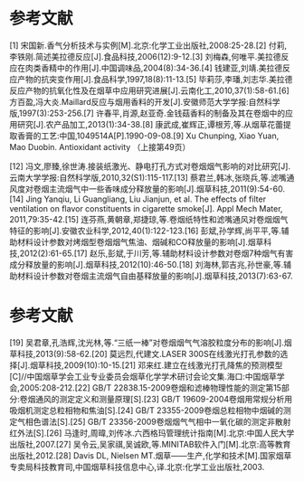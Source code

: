 # 参考文献

[1] 宋国新.香气分析技术与实例[M].北京:化学工业出版社,2008:25-28.[2] 付莉,李铁刚.简述美拉德反应[J].食品科技,2006(12):9-12.[3] 刘梅森,何唯平.美拉德反应在肉类香精中的作用[J].中国调味品,2004(8):34-36.[4] 钱建亚,刘靖.美拉德反应产物的抗突变作用[J].食品科学,1997,18(8):11-13.[5] 毕莉莎,李璠,刘志华.美拉德反应产物的抗氧化性及在烟草中应用研究进展[J].云南化工,2010,37(1):58-61.[6] 方百盈,冯大炎.Maillard反应与烟用香料的开发[J].安徽师范大学学报:自然科学版,1997(3):253-256.[7] 许春平,肖源,赵亚奇.金钱菇香料的制备及其在卷烟中的应用研究[J].农产品加工,2013(1):34-38.[8] 康武成,崔辉正,谭根芳,等.从烟草花蕾提取香膏的工艺:中国,1049514A[P].1990-09-08.[9] Xu Chunping, Xiao Yuan, Mao Duobin. Antioxidant activity
（上接第49页）

[12] 冯文,廖臻,徐世涛.接装纸激光、静电打孔方式对卷烟烟气影响的对比研究[J].云南大学学报:自然科学版,2010,32(S1):115-117.[13] 蔡君兰,韩冰,张晓兵,等.滤嘴通风度对卷烟主流烟气中一些香味成分释放量的影响[J].烟草科技,2011(9):54-60.[14] Jing Yanqiu, Li Guangliang, Liu Jianjun, et al. The effects of filter ventilation on flavor constituents in cigarette smoke[J]. Appl Mech Mater, 2011,79:35-42.[15] 连芬燕,黄朝章,郑捷琼,等.卷烟纸特性和滤嘴通风对卷烟烟气特征的影响[J].安徽农业科学,2012,40(1):122-123.[16] 彭斌,孙学辉,尚平平,等.辅助材料设计参数对烤烟型卷烟烟气焦油、烟碱和CO释放量的影响[J].烟草科技,2012(2):61-65.[17] 赵乐,彭斌,于川芳,等.辅助材料设计参数对卷烟7种烟气有害成分释放量的影响[J].烟草科技,2012(10):46-50.[18] 刘海林,郭吉兆,孙世豪,等.辅助材料设计参数对卷烟主流烟气自由基释放量的影响[J].烟草科技,2013(7):63-67.
# 参考文献

[19] 吴君章,孔浩辉,沈光林,等.“三纸一棒”对卷烟烟气气溶胶粒度分布的影响[J].烟草科技,2013(9):58-62.[20] 莫远烈,代建文.LASER 300S在线激光打孔参数的选择[J].烟草科技,2009(10):10-15.[21] 邓来红.建立在线激光打孔降焦的预测模型[C]//中国烟草学会工业专业委员会烟草化学学术研讨会论文集.海口:中国烟草学会,2005:208-212.[22] GB/T 22838.15-2009卷烟和滤棒物理性能的测定第15部分:卷烟通风的测定定义和测量原理[S].[23] GB/T 19609-2004卷烟用常规分析用吸烟机测定总粒相物和焦油[S].[24] GB/T 23355-2009卷烟总粒相物中烟碱的测定气相色谱法[S].[25] GB/T 23356-2009卷烟烟气气相中一氧化碳的测定非散射红外法[S].[26] 马逢时,周暐,刘传冰.六西格玛管理统计指南[M].北京:中国人民大学出版社,2007.[27] 吴令云,吴家祺,吴诚欧,等.MINITAB软件入门[M].北京:高等教育出版社,2012.[28] Davis DL, Nielsen MT.烟草——生产,化学和技术[M].国家烟草专卖局科技教育司,中国烟草科技信息中心,译.北京:化学工业出版社,2003.
